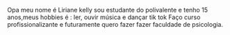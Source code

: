 Opa meu nome é Liriane kelly sou estudante do polivalente e tenho 15 anos,meus hobbies é : ler, ouvir música e dançar tik tok 
Faço curso profissionalizante e futuramente quero fazer fazer faculdade de psicologia.
